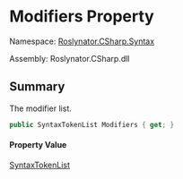 # Modifiers Property

Namespace: [Roslynator.CSharp.Syntax](../../README.md)

Assembly: Roslynator\.CSharp\.dll

## Summary

The modifier list\.

```csharp
public SyntaxTokenList Modifiers { get; }
```

#### Property Value

[SyntaxTokenList](https://docs.microsoft.com/en-us/dotnet/api/microsoft.codeanalysis.syntaxtokenlist)


